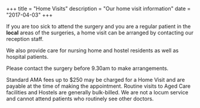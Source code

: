 +++
title = "Home Visits"
description = "Our home visit information"
date = "2017-04-03"
+++

If you are too sick to attend the surgery and you are a regular patient in the **local** areas of the surgeries, a home visit can be arranged by contacting our reception staff.

We also provide care for nursing home and hostel residents as well as hospital patients.

Please contact the surgery before 9.30am to make arrangements.


Standard AMA fees up to $250 may be charged for a Home Visit and are payable at the time of making the appointment. Routine visits to Aged Care facilities and Hostels are generally bulk-billed. We are not a locum service and cannot attend patients who routinely see other doctors.